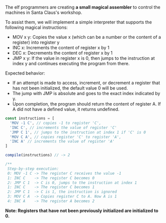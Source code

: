 The elf programmers are creating **a small magical assembler** to control the machines in Santa Claus's workshop.

To assist them, we will implement a simple interpreter that supports the following magical instructions:

- MOV x y: Copies the value x (which can be a number or the content of a register) into register y
- INC x: Increments the content of register x by 1
- DEC x: Decrements the content of register x by 1
- JMP x y: If the value in register x is 0, then jumps to the instruction at index y and continues executing the program from there.


Expected behavior:
- If an attempt is made to access, increment, or decrement a register that has not been initialized, the default value 0 will be used.
- The jump with JMP is absolute and goes to the exact index indicated by y.
- Upon completion, the program should return the content of register A. If A did not have a defined value, it returns undefined.

```js
const instructions = [
  'MOV -1 C', // copies -1 to register 'C',
  'INC C', // increments the value of register 'C'
  'JMP C 1', // jumps to the instruction at index 1 if 'C' is 0
  'MOV C A', // copies register 'C' to register 'A',
  'INC A' // increments the value of register 'A'
]

compile(instructions) // -> 2

/**
 Step-by-step execution:
 0: MOV -1 C -> The register C receives the value -1
 1: INC C    -> The register C becomes 0
 2: JMP C 1  -> C is 0, jumps to the instruction at index 1
 1: INC C    -> The register C becomes 1
 2: JMP C 1  -> C is 1, the instruction is ignored
 3: MOV C A  -> Copies register C to A. Now A is 1
 4: INC A    -> The register A becomes 2
```

**Note: Registers that have not been previously initialized are initialized to 0.**